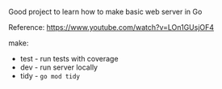 Good project to learn how to make basic web server in Go

Reference: https://www.youtube.com/watch?v=LOn1GUsjOF4

make:

- test - run tests with coverage
- dev - run server locally
- tidy - `go mod tidy`
